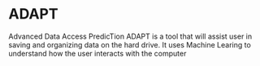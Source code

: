 # ADAPT
Advanced Data Access PredicTion
ADAPT is a tool that will assist user in saving and organizing data on the hard drive. It uses Machine Learing to understand how the user interacts with the computer
